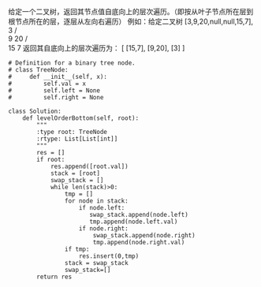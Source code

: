 
给定一个二叉树，返回其节点值自底向上的层次遍历。（即按从叶子节点所在层到根节点所在的层，逐层从左向右遍历）
例如：给定二叉树 [3,9,20,null,null,15,7],
    3
   / \
  9  20
    /  \
   15   7
返回其自底向上的层次遍历为：
[
  [15,7],
  [9,20],
  [3]
]

```python?linenums
# Definition for a binary tree node.
# class TreeNode:
#     def __init__(self, x):
#         self.val = x
#         self.left = None
#         self.right = None

class Solution:
    def levelOrderBottom(self, root):
        """
        :type root: TreeNode
        :rtype: List[List[int]]
        """
        res = []
        if root:
            res.append([root.val])
            stack = [root]
            swap_stack = []
            while len(stack)>0:
                tmp = []
                for node in stack:
                    if node.left:
                       swap_stack.append(node.left)
                       tmp.append(node.left.val) 
                    if node.right:
                        swap_stack.append(node.right)
                        tmp.append(node.right.val)
                if tmp:
                    res.insert(0,tmp)
                stack = swap_stack
                swap_stack=[]
        return res
        
```
